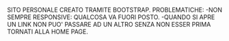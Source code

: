 SITO PERSONALE CREATO TRAMITE BOOTSTRAP.
PROBLEMATICHE:
-NON SEMPRE RESPONSIVE: QUALCOSA VA FUORI POSTO.
-QUANDO SI APRE UN LINK NON PUO' PASSARE AD UN ALTRO SENZA NON ESSER PRIMA TORNATI ALLA HOME PAGE.
